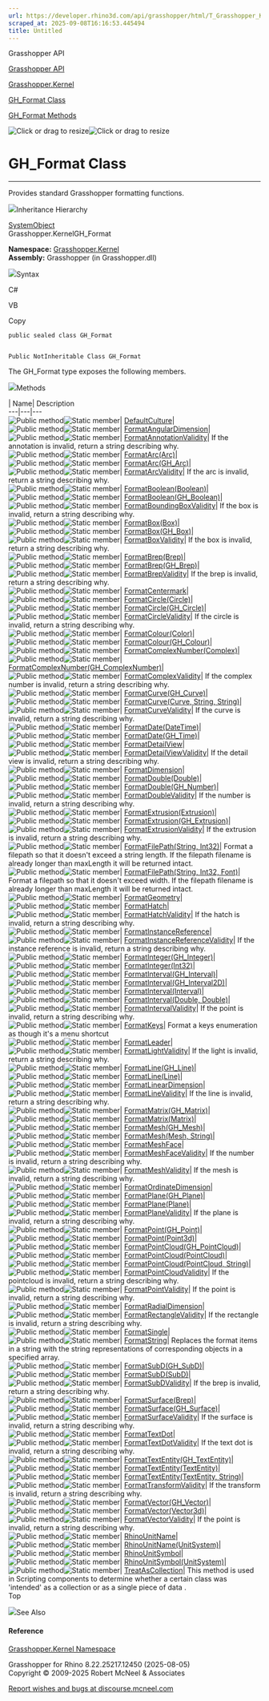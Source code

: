 ```yaml
---
url: https://developer.rhino3d.com/api/grasshopper/html/T_Grasshopper_Kernel_GH_Format.htm
scraped_at: 2025-09-08T16:16:53.445494
title: Untitled
---
```


Grasshopper API

[Grasshopper API](../html/723c01da-9986-4db2-8f53-6f3a7494df75.htm
"Grasshopper API")

[Grasshopper.Kernel](../html/N_Grasshopper_Kernel.htm "Grasshopper.Kernel")

[GH_Format Class](../html/T_Grasshopper_Kernel_GH_Format.htm "GH_Format
Class")

[GH_Format Methods](../html/Methods_T_Grasshopper_Kernel_GH_Format.htm
"GH_Format Methods")

![Click or drag to resize](../icons/TocOpen.gif)![Click or drag to
resize](../icons/TocClose.gif)

# GH_Format Class  
  
---  
  
Provides standard Grasshopper formatting functions.

![](../icons/SectionExpanded.png)Inheritance Hierarchy

[SystemObject](https://docs.microsoft.com/dotnet/api/system.object)  
Grasshopper.KernelGH_Format  

**Namespace:** [Grasshopper.Kernel](N_Grasshopper_Kernel.htm)  
**Assembly:** Grasshopper (in Grasshopper.dll)

![](../icons/SectionExpanded.png)Syntax

C#

VB

Copy

    
    
    public sealed class GH_Format
    
    
    Public NotInheritable Class GH_Format

The GH_Format type exposes the following members.

![](../icons/SectionExpanded.png)Methods

| Name| Description  
---|---|---  
![Public method](../icons/pubmethod.gif)![Static member](../icons/static.gif)|
[DefaultCulture](M_Grasshopper_Kernel_GH_Format_DefaultCulture.htm)|  
![Public method](../icons/pubmethod.gif)![Static member](../icons/static.gif)|
[FormatAngularDimension](M_Grasshopper_Kernel_GH_Format_FormatAngularDimension.htm)|  
![Public method](../icons/pubmethod.gif)![Static member](../icons/static.gif)|
[FormatAnnotationValidity](M_Grasshopper_Kernel_GH_Format_FormatAnnotationValidity.htm)|
If the annotation is invalid, return a string describing why.  
![Public method](../icons/pubmethod.gif)![Static member](../icons/static.gif)|
[FormatArc(Arc)](M_Grasshopper_Kernel_GH_Format_FormatArc_1.htm)|  
![Public method](../icons/pubmethod.gif)![Static member](../icons/static.gif)|
[FormatArc(GH_Arc)](M_Grasshopper_Kernel_GH_Format_FormatArc.htm)|  
![Public method](../icons/pubmethod.gif)![Static member](../icons/static.gif)|
[FormatArcValidity](M_Grasshopper_Kernel_GH_Format_FormatArcValidity.htm)|  If
the arc is invalid, return a string describing why.  
![Public method](../icons/pubmethod.gif)![Static member](../icons/static.gif)|
[FormatBoolean(Boolean)](M_Grasshopper_Kernel_GH_Format_FormatBoolean_1.htm)|  
![Public method](../icons/pubmethod.gif)![Static member](../icons/static.gif)|
[FormatBoolean(GH_Boolean)](M_Grasshopper_Kernel_GH_Format_FormatBoolean.htm)|  
![Public method](../icons/pubmethod.gif)![Static member](../icons/static.gif)|
[FormatBoundingBoxValidity](M_Grasshopper_Kernel_GH_Format_FormatBoundingBoxValidity.htm)|
If the box is invalid, return a string describing why.  
![Public method](../icons/pubmethod.gif)![Static member](../icons/static.gif)|
[FormatBox(Box)](M_Grasshopper_Kernel_GH_Format_FormatBox_1.htm)|  
![Public method](../icons/pubmethod.gif)![Static member](../icons/static.gif)|
[FormatBox(GH_Box)](M_Grasshopper_Kernel_GH_Format_FormatBox.htm)|  
![Public method](../icons/pubmethod.gif)![Static member](../icons/static.gif)|
[FormatBoxValidity](M_Grasshopper_Kernel_GH_Format_FormatBoxValidity.htm)|  If
the box is invalid, return a string describing why.  
![Public method](../icons/pubmethod.gif)![Static member](../icons/static.gif)|
[FormatBrep(Brep)](M_Grasshopper_Kernel_GH_Format_FormatBrep_1.htm)|  
![Public method](../icons/pubmethod.gif)![Static member](../icons/static.gif)|
[FormatBrep(GH_Brep)](M_Grasshopper_Kernel_GH_Format_FormatBrep.htm)|  
![Public method](../icons/pubmethod.gif)![Static member](../icons/static.gif)|
[FormatBrepValidity](M_Grasshopper_Kernel_GH_Format_FormatBrepValidity.htm)|
If the brep is invalid, return a string describing why.  
![Public method](../icons/pubmethod.gif)![Static member](../icons/static.gif)|
[FormatCentermark](M_Grasshopper_Kernel_GH_Format_FormatCentermark.htm)|  
![Public method](../icons/pubmethod.gif)![Static member](../icons/static.gif)|
[FormatCircle(Circle)](M_Grasshopper_Kernel_GH_Format_FormatCircle_1.htm)|  
![Public method](../icons/pubmethod.gif)![Static member](../icons/static.gif)|
[FormatCircle(GH_Circle)](M_Grasshopper_Kernel_GH_Format_FormatCircle.htm)|  
![Public method](../icons/pubmethod.gif)![Static member](../icons/static.gif)|
[FormatCircleValidity](M_Grasshopper_Kernel_GH_Format_FormatCircleValidity.htm)|
If the circle is invalid, return a string describing why.  
![Public method](../icons/pubmethod.gif)![Static member](../icons/static.gif)|
[FormatColour(Color)](M_Grasshopper_Kernel_GH_Format_FormatColour_1.htm)|  
![Public method](../icons/pubmethod.gif)![Static member](../icons/static.gif)|
[FormatColour(GH_Colour)](M_Grasshopper_Kernel_GH_Format_FormatColour.htm)|  
![Public method](../icons/pubmethod.gif)![Static member](../icons/static.gif)|
[FormatComplexNumber(Complex)](M_Grasshopper_Kernel_GH_Format_FormatComplexNumber.htm)|  
![Public method](../icons/pubmethod.gif)![Static member](../icons/static.gif)|
[FormatComplexNumber(GH_ComplexNumber)](M_Grasshopper_Kernel_GH_Format_FormatComplexNumber_1.htm)|  
![Public method](../icons/pubmethod.gif)![Static member](../icons/static.gif)|
[FormatComplexValidity](M_Grasshopper_Kernel_GH_Format_FormatComplexValidity.htm)|
If the complex number is invalid, return a string describing why.  
![Public method](../icons/pubmethod.gif)![Static member](../icons/static.gif)|
[FormatCurve(GH_Curve)](M_Grasshopper_Kernel_GH_Format_FormatCurve.htm)|  
![Public method](../icons/pubmethod.gif)![Static member](../icons/static.gif)|
[FormatCurve(Curve, String,
String)](M_Grasshopper_Kernel_GH_Format_FormatCurve_1.htm)|  
![Public method](../icons/pubmethod.gif)![Static member](../icons/static.gif)|
[FormatCurveValidity](M_Grasshopper_Kernel_GH_Format_FormatCurveValidity.htm)|
If the curve is invalid, return a string describing why.  
![Public method](../icons/pubmethod.gif)![Static member](../icons/static.gif)|
[FormatDate(DateTime)](M_Grasshopper_Kernel_GH_Format_FormatDate_1.htm)|  
![Public method](../icons/pubmethod.gif)![Static member](../icons/static.gif)|
[FormatDate(GH_Time)](M_Grasshopper_Kernel_GH_Format_FormatDate.htm)|  
![Public method](../icons/pubmethod.gif)![Static member](../icons/static.gif)|
[FormatDetailView](M_Grasshopper_Kernel_GH_Format_FormatDetailView.htm)|  
![Public method](../icons/pubmethod.gif)![Static member](../icons/static.gif)|
[FormatDetailViewValidity](M_Grasshopper_Kernel_GH_Format_FormatDetailViewValidity.htm)|
If the detail view is invalid, return a string describing why.  
![Public method](../icons/pubmethod.gif)![Static member](../icons/static.gif)|
[FormatDimension](M_Grasshopper_Kernel_GH_Format_FormatDimension.htm)|  
![Public method](../icons/pubmethod.gif)![Static member](../icons/static.gif)|
[FormatDouble(Double)](M_Grasshopper_Kernel_GH_Format_FormatDouble_1.htm)|  
![Public method](../icons/pubmethod.gif)![Static member](../icons/static.gif)|
[FormatDouble(GH_Number)](M_Grasshopper_Kernel_GH_Format_FormatDouble.htm)|  
![Public method](../icons/pubmethod.gif)![Static member](../icons/static.gif)|
[FormatDoubleValidity](M_Grasshopper_Kernel_GH_Format_FormatDoubleValidity.htm)|
If the number is invalid, return a string describing why.  
![Public method](../icons/pubmethod.gif)![Static member](../icons/static.gif)|
[FormatExtrusion(Extrusion)](M_Grasshopper_Kernel_GH_Format_FormatExtrusion_1.htm)|  
![Public method](../icons/pubmethod.gif)![Static member](../icons/static.gif)|
[FormatExtrusion(GH_Extrusion)](M_Grasshopper_Kernel_GH_Format_FormatExtrusion.htm)|  
![Public method](../icons/pubmethod.gif)![Static member](../icons/static.gif)|
[FormatExtrusionValidity](M_Grasshopper_Kernel_GH_Format_FormatExtrusionValidity.htm)|
If the extrusion is invalid, return a string describing why.  
![Public method](../icons/pubmethod.gif)![Static member](../icons/static.gif)|
[FormatFilePath(String,
Int32)](M_Grasshopper_Kernel_GH_Format_FormatFilePath.htm)|  Format a filepath
so that it doesn't exceed a string length. If the filepath filename is already
longer than maxLength it will be returned intact.  
![Public method](../icons/pubmethod.gif)![Static member](../icons/static.gif)|
[FormatFilePath(String, Int32,
Font)](M_Grasshopper_Kernel_GH_Format_FormatFilePath_1.htm)|  Format a
filepath so that it doesn't exceed width. If the filepath filename is already
longer than maxLength it will be returned intact.  
![Public method](../icons/pubmethod.gif)![Static member](../icons/static.gif)|
[FormatGeometry](M_Grasshopper_Kernel_GH_Format_FormatGeometry.htm)|  
![Public method](../icons/pubmethod.gif)![Static member](../icons/static.gif)|
[FormatHatch](M_Grasshopper_Kernel_GH_Format_FormatHatch.htm)|  
![Public method](../icons/pubmethod.gif)![Static member](../icons/static.gif)|
[FormatHatchValidity](M_Grasshopper_Kernel_GH_Format_FormatHatchValidity.htm)|
If the hatch is invalid, return a string describing why.  
![Public method](../icons/pubmethod.gif)![Static member](../icons/static.gif)|
[FormatInstanceReference](M_Grasshopper_Kernel_GH_Format_FormatInstanceReference.htm)|  
![Public method](../icons/pubmethod.gif)![Static member](../icons/static.gif)|
[FormatInstanceReferenceValidity](M_Grasshopper_Kernel_GH_Format_FormatInstanceReferenceValidity.htm)|
If the instance reference is invalid, return a string describing why.  
![Public method](../icons/pubmethod.gif)![Static member](../icons/static.gif)|
[FormatInteger(GH_Integer)](M_Grasshopper_Kernel_GH_Format_FormatInteger.htm)|  
![Public method](../icons/pubmethod.gif)![Static member](../icons/static.gif)|
[FormatInteger(Int32)](M_Grasshopper_Kernel_GH_Format_FormatInteger_1.htm)|  
![Public method](../icons/pubmethod.gif)![Static member](../icons/static.gif)|
[FormatInterval(GH_Interval)](M_Grasshopper_Kernel_GH_Format_FormatInterval.htm)|  
![Public method](../icons/pubmethod.gif)![Static member](../icons/static.gif)|
[FormatInterval(GH_Interval2D)](M_Grasshopper_Kernel_GH_Format_FormatInterval_1.htm)|  
![Public method](../icons/pubmethod.gif)![Static member](../icons/static.gif)|
[FormatInterval(Interval)](M_Grasshopper_Kernel_GH_Format_FormatInterval_2.htm)|  
![Public method](../icons/pubmethod.gif)![Static member](../icons/static.gif)|
[FormatInterval(Double,
Double)](M_Grasshopper_Kernel_GH_Format_FormatInterval_3.htm)|  
![Public method](../icons/pubmethod.gif)![Static member](../icons/static.gif)|
[FormatIntervalValidity](M_Grasshopper_Kernel_GH_Format_FormatIntervalValidity.htm)|
If the point is invalid, return a string describing why.  
![Public method](../icons/pubmethod.gif)![Static member](../icons/static.gif)|
[FormatKeys](M_Grasshopper_Kernel_GH_Format_FormatKeys.htm)|  Format a keys
enumeration as though it's a menu shortcut  
![Public method](../icons/pubmethod.gif)![Static member](../icons/static.gif)|
[FormatLeader](M_Grasshopper_Kernel_GH_Format_FormatLeader.htm)|  
![Public method](../icons/pubmethod.gif)![Static member](../icons/static.gif)|
[FormatLightValidity](M_Grasshopper_Kernel_GH_Format_FormatLightValidity.htm)|
If the light is invalid, return a string describing why.  
![Public method](../icons/pubmethod.gif)![Static member](../icons/static.gif)|
[FormatLine(GH_Line)](M_Grasshopper_Kernel_GH_Format_FormatLine.htm)|  
![Public method](../icons/pubmethod.gif)![Static member](../icons/static.gif)|
[FormatLine(Line)](M_Grasshopper_Kernel_GH_Format_FormatLine_1.htm)|  
![Public method](../icons/pubmethod.gif)![Static member](../icons/static.gif)|
[FormatLinearDimension](M_Grasshopper_Kernel_GH_Format_FormatLinearDimension.htm)|  
![Public method](../icons/pubmethod.gif)![Static member](../icons/static.gif)|
[FormatLineValidity](M_Grasshopper_Kernel_GH_Format_FormatLineValidity.htm)|
If the line is invalid, return a string describing why.  
![Public method](../icons/pubmethod.gif)![Static member](../icons/static.gif)|
[FormatMatrix(GH_Matrix)](M_Grasshopper_Kernel_GH_Format_FormatMatrix.htm)|  
![Public method](../icons/pubmethod.gif)![Static member](../icons/static.gif)|
[FormatMatrix(Matrix)](M_Grasshopper_Kernel_GH_Format_FormatMatrix_1.htm)|  
![Public method](../icons/pubmethod.gif)![Static member](../icons/static.gif)|
[FormatMesh(GH_Mesh)](M_Grasshopper_Kernel_GH_Format_FormatMesh.htm)|  
![Public method](../icons/pubmethod.gif)![Static member](../icons/static.gif)|
[FormatMesh(Mesh, String)](M_Grasshopper_Kernel_GH_Format_FormatMesh_1.htm)|  
![Public method](../icons/pubmethod.gif)![Static member](../icons/static.gif)|
[FormatMeshFace](M_Grasshopper_Kernel_GH_Format_FormatMeshFace.htm)|  
![Public method](../icons/pubmethod.gif)![Static member](../icons/static.gif)|
[FormatMeshFaceValidity](M_Grasshopper_Kernel_GH_Format_FormatMeshFaceValidity.htm)|
If the number is invalid, return a string describing why.  
![Public method](../icons/pubmethod.gif)![Static member](../icons/static.gif)|
[FormatMeshValidity](M_Grasshopper_Kernel_GH_Format_FormatMeshValidity.htm)|
If the mesh is invalid, return a string describing why.  
![Public method](../icons/pubmethod.gif)![Static member](../icons/static.gif)|
[FormatOrdinateDimension](M_Grasshopper_Kernel_GH_Format_FormatOrdinateDimension.htm)|  
![Public method](../icons/pubmethod.gif)![Static member](../icons/static.gif)|
[FormatPlane(GH_Plane)](M_Grasshopper_Kernel_GH_Format_FormatPlane.htm)|  
![Public method](../icons/pubmethod.gif)![Static member](../icons/static.gif)|
[FormatPlane(Plane)](M_Grasshopper_Kernel_GH_Format_FormatPlane_1.htm)|  
![Public method](../icons/pubmethod.gif)![Static member](../icons/static.gif)|
[FormatPlaneValidity](M_Grasshopper_Kernel_GH_Format_FormatPlaneValidity.htm)|
If the plane is invalid, return a string describing why.  
![Public method](../icons/pubmethod.gif)![Static member](../icons/static.gif)|
[FormatPoint(GH_Point)](M_Grasshopper_Kernel_GH_Format_FormatPoint.htm)|  
![Public method](../icons/pubmethod.gif)![Static member](../icons/static.gif)|
[FormatPoint(Point3d)](M_Grasshopper_Kernel_GH_Format_FormatPoint_1.htm)|  
![Public method](../icons/pubmethod.gif)![Static member](../icons/static.gif)|
[FormatPointCloud(GH_PointCloud)](M_Grasshopper_Kernel_GH_Format_FormatPointCloud.htm)|  
![Public method](../icons/pubmethod.gif)![Static member](../icons/static.gif)|
[FormatPointCloud(PointCloud)](M_Grasshopper_Kernel_GH_Format_FormatPointCloud_1.htm)|  
![Public method](../icons/pubmethod.gif)![Static member](../icons/static.gif)|
[FormatPointCloud(PointCloud,
String)](M_Grasshopper_Kernel_GH_Format_FormatPointCloud_2.htm)|  
![Public method](../icons/pubmethod.gif)![Static member](../icons/static.gif)|
[FormatPointCloudValidity](M_Grasshopper_Kernel_GH_Format_FormatPointCloudValidity.htm)|
If the pointcloud is invalid, return a string describing why.  
![Public method](../icons/pubmethod.gif)![Static member](../icons/static.gif)|
[FormatPointValidity](M_Grasshopper_Kernel_GH_Format_FormatPointValidity.htm)|
If the point is invalid, return a string describing why.  
![Public method](../icons/pubmethod.gif)![Static member](../icons/static.gif)|
[FormatRadialDimension](M_Grasshopper_Kernel_GH_Format_FormatRadialDimension.htm)|  
![Public method](../icons/pubmethod.gif)![Static member](../icons/static.gif)|
[FormatRectangleValidity](M_Grasshopper_Kernel_GH_Format_FormatRectangleValidity.htm)|
If the rectangle is invalid, return a string describing why.  
![Public method](../icons/pubmethod.gif)![Static member](../icons/static.gif)|
[FormatSingle](M_Grasshopper_Kernel_GH_Format_FormatSingle.htm)|  
![Public method](../icons/pubmethod.gif)![Static member](../icons/static.gif)|
[FormatString](M_Grasshopper_Kernel_GH_Format_FormatString.htm)|  Replaces the
format items in a string with the string representations of corresponding
objects in a specified array.  
![Public method](../icons/pubmethod.gif)![Static member](../icons/static.gif)|
[FormatSubD(GH_SubD)](M_Grasshopper_Kernel_GH_Format_FormatSubD.htm)|  
![Public method](../icons/pubmethod.gif)![Static member](../icons/static.gif)|
[FormatSubD(SubD)](M_Grasshopper_Kernel_GH_Format_FormatSubD_1.htm)|  
![Public method](../icons/pubmethod.gif)![Static member](../icons/static.gif)|
[FormatSubDValidity](M_Grasshopper_Kernel_GH_Format_FormatSubDValidity.htm)|
If the brep is invalid, return a string describing why.  
![Public method](../icons/pubmethod.gif)![Static member](../icons/static.gif)|
[FormatSurface(Brep)](M_Grasshopper_Kernel_GH_Format_FormatSurface_1.htm)|  
![Public method](../icons/pubmethod.gif)![Static member](../icons/static.gif)|
[FormatSurface(GH_Surface)](M_Grasshopper_Kernel_GH_Format_FormatSurface.htm)|  
![Public method](../icons/pubmethod.gif)![Static member](../icons/static.gif)|
[FormatSurfaceValidity](M_Grasshopper_Kernel_GH_Format_FormatSurfaceValidity.htm)|
If the surface is invalid, return a string describing why.  
![Public method](../icons/pubmethod.gif)![Static member](../icons/static.gif)|
[FormatTextDot](M_Grasshopper_Kernel_GH_Format_FormatTextDot.htm)|  
![Public method](../icons/pubmethod.gif)![Static member](../icons/static.gif)|
[FormatTextDotValidity](M_Grasshopper_Kernel_GH_Format_FormatTextDotValidity.htm)|
If the text dot is invalid, return a string describing why.  
![Public method](../icons/pubmethod.gif)![Static member](../icons/static.gif)|
[FormatTextEntity(GH_TextEntity)](M_Grasshopper_Kernel_GH_Format_FormatTextEntity.htm)|  
![Public method](../icons/pubmethod.gif)![Static member](../icons/static.gif)|
[FormatTextEntity(TextEntity)](M_Grasshopper_Kernel_GH_Format_FormatTextEntity_1.htm)|  
![Public method](../icons/pubmethod.gif)![Static member](../icons/static.gif)|
[FormatTextEntity(TextEntity,
String)](M_Grasshopper_Kernel_GH_Format_FormatTextEntity_2.htm)|  
![Public method](../icons/pubmethod.gif)![Static member](../icons/static.gif)|
[FormatTransformValidity](M_Grasshopper_Kernel_GH_Format_FormatTransformValidity.htm)|
If the transform is invalid, return a string describing why.  
![Public method](../icons/pubmethod.gif)![Static member](../icons/static.gif)|
[FormatVector(GH_Vector)](M_Grasshopper_Kernel_GH_Format_FormatVector.htm)|  
![Public method](../icons/pubmethod.gif)![Static member](../icons/static.gif)|
[FormatVector(Vector3d)](M_Grasshopper_Kernel_GH_Format_FormatVector_1.htm)|  
![Public method](../icons/pubmethod.gif)![Static member](../icons/static.gif)|
[FormatVectorValidity](M_Grasshopper_Kernel_GH_Format_FormatVectorValidity.htm)|
If the point is invalid, return a string describing why.  
![Public method](../icons/pubmethod.gif)![Static member](../icons/static.gif)|
[RhinoUnitName](M_Grasshopper_Kernel_GH_Format_RhinoUnitName.htm)|  
![Public method](../icons/pubmethod.gif)![Static member](../icons/static.gif)|
[RhinoUnitName(UnitSystem)](M_Grasshopper_Kernel_GH_Format_RhinoUnitName_1.htm)|  
![Public method](../icons/pubmethod.gif)![Static member](../icons/static.gif)|
[RhinoUnitSymbol](M_Grasshopper_Kernel_GH_Format_RhinoUnitSymbol.htm)|  
![Public method](../icons/pubmethod.gif)![Static member](../icons/static.gif)|
[RhinoUnitSymbol(UnitSystem)](M_Grasshopper_Kernel_GH_Format_RhinoUnitSymbol_1.htm)|  
![Public method](../icons/pubmethod.gif)![Static member](../icons/static.gif)|
[TreatAsCollection](M_Grasshopper_Kernel_GH_Format_TreatAsCollection.htm)|
This method is used in Scripting components to determine whether a certain
class was 'intended' as a collection or as a single piece of data .  
Top

![](../icons/SectionExpanded.png)See Also

#### Reference

[Grasshopper.Kernel Namespace](N_Grasshopper_Kernel.htm)

Grasshopper for Rhino 8.22.25217.12450 (2025-08-05)  
Copyright © 2009-2025 Robert McNeel & Associates

[Report wishes and bugs at
discourse.mcneel.com](https://discourse.mcneel.com/c/grasshopper)

